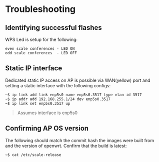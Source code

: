 # Troubleshooting

## Identifying successful flashes

WPS Led is setup for the following:

```
even scale conferences - LED ON 
odd scale conferences  - LED OFF
```

## Static IP interface

Dedicated static IP access on AP is possible via WAN(yellow) port and setting a static interface with the following configs:

```
~$ ip link add link enp5s0 name enp5s0.3517 type vlan id 3517
~$ ip addr add 192.168.255.1/24 dev enp5s0.3517
~$ ip link set enp5s0.3517 up
```

> Assumes interface is enp5s0

## Confirming AP OS version

The following should match the commit hash the images were built from and the version of openwrt. Confirm that the build is
latest:

```
~$ cat /etc/scale-release
```
